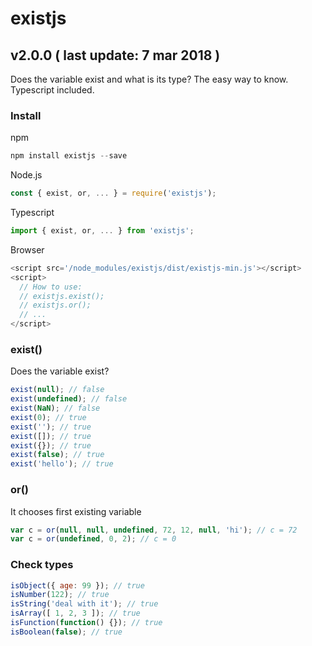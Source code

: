 # existjs
## v2.0.0 ( last update: 7 mar 2018 )
Does the variable exist and what is its type? The easy way to know. Typescript included.

### Install
npm
```javascript
npm install existjs --save
```

Node.js
```javascript
const { exist, or, ... } = require('existjs');
```

Typescript
```javascript
import { exist, or, ... } from 'existjs';
```

Browser
```javascript
<script src='/node_modules/existjs/dist/existjs-min.js'></script>
<script>
  // How to use:
  // existjs.exist();
  // existjs.or();
  // ...
</script>
```

### exist()
Does the variable exist?
```javascript
exist(null); // false
exist(undefined); // false
exist(NaN); // false
exist(0); // true
exist(''); // true
exist([]); // true
exist({}); // true
exist(false); // true
exist('hello'); // true
```

### or()
It chooses first existing variable
```javascript
var c = or(null, null, undefined, 72, 12, null, 'hi'); // c = 72
var c = or(undefined, 0, 2); // c = 0
```

### Check types
```javascript
isObject({ age: 99 }); // true
isNumber(122); // true
isString('deal with it'); // true
isArray([ 1, 2, 3 ]); // true
isFunction(function() {}); // true
isBoolean(false); // true
```
